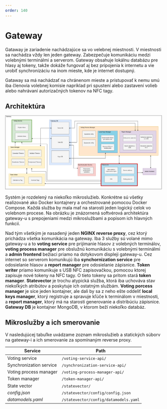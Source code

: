 ```yaml
---
order: 140
---
```


# Gateway

Gataway je zariadenie nachádzajúce sa vo velebnej miestnosti. V miestnosti sa nachádza vždy len jeden gateway. Zabezpečuje komunikáciu medzi volebnými terminálmi a serverom. Gateway obsahuje lokálnu databázu pre hlasy aj tokeny, takže dokáže fungovať aj bez pripojenia k internetu a vie urobiť synchronizáciu na inom mieste, kde je internet dostupný.

Gataway sa má nachádzať na chránenom mieste a pristupovať k nemu smú iba členovia volebnej komisie napríklad pri spustení alebo zastavení volieb alebo nahrávaní autorizačných tokenov na NFC tagy.

## Architektúra

![](/assets/images/gateway/architecture.png)

Systém je rozdelený na niekoľko mikroslužieb. Konkrétne sú všetky realizované ako Docker kontajnery a orchestrované pomocou Docker Compose. Každá služba by mala mať na starosti jeden logický celok vo volebnom procese. Na obrázku je znázornená softvérová architektúra gateway-u s prepojeniami medzi mikroslužbami a popisom ich hlavných funkcií.

Nad tým všetkým je nasadený jeden __NGINX reverse proxy__, cez ktorý prichádza všetka komunikácia na gateway. Iba 3 služby sú volané mimo gateway-u a to __voting service__ pre prijímanie hlasov z volebných terminálov, __voting process manager__ pre obslužnú komunikáciu s volebnými terminálmi a __admin frontend__ bežiaci priamo na dotykovom displeji gateway-u. Cez internet so serverom komunikujú iba __synchornization service__ pre odosielanie hlasov a __report manager__ pre odosielanie zápisnice. __Token writer__ priamo komunikuje s USB NFC zapisovačkou, pomocou ktorej zapisuje nové tokeny na NFC tagy. O tieto tokeny sa pritom stará __token manager__. __Statevector__ je trochu atypická služba, ktorá iba uchováva stav niekoľkých atribútov a poskytuje ich ostatným službám. __Voting porcess manager__ je síce jeden kontajner, ale dali by sa z neho ešte oddeliť __local keys manager__, ktorý registruje a spravuje kľúče k terminálom v miestnosti, a __report manager__, ktorý má na starosti generovanie a distribúciu zápisnice. __Gateway DB__ je kontajner MongoDB, v ktorom beží niekoľko databáz.


## Mikroslužby a ich smerovanie

V nasledujúcej tabuľke uvádzame zoznam mikroslužieb a statických súborv na gateway-i a ich smerovanie za spomínaným reverse proxy.

| Service | Path |
| --- | --- |
| Voting service | `/voting-service-api/` |
| Synchronization service | `/synchronization-service-api/` |
| Voting process manager | `/voting-process-manager-api/` |
| Token manager | `/token-manager-api/` |
| State vector | `/statevector/` |
| _config.json_ | `/statevector/config/config.json` |
| _datamodels.yaml_ | `/statevector/config/datamodels.yaml` |
